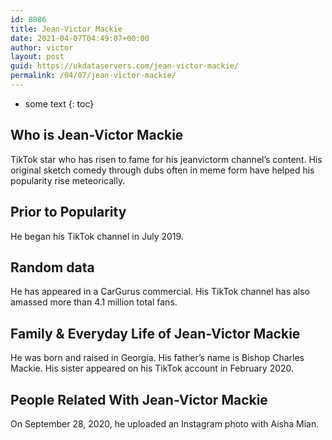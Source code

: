 ```yaml
---
id: 8086
title: Jean-Victor Mackie
date: 2021-04-07T04:49:07+00:00
author: victor
layout: post
guid: https://ukdataservers.com/jean-victor-mackie/
permalink: /04/07/jean-victor-mackie/
---
```


* some text
{: toc}


## Who is Jean-Victor Mackie



TikTok star who has risen to fame for his jeanvictorm channel&#8217;s content. His original sketch comedy through dubs often in meme form have helped his popularity rise meteorically.

                
                
                
## Prior to Popularity



He began his TikTok channel in July 2019.

                
                
                
## Random data



He has appeared in a CarGurus commercial. His TikTok channel has also amassed more than 4.1 million total fans. 

                
                
                
## Family & Everyday Life of Jean-Victor Mackie



He was born and raised in Georgia. His father&#8217;s name is Bishop Charles Mackie. His sister appeared on his TikTok account in February 2020.

                
                
                
## People Related With Jean-Victor Mackie



On September 28, 2020, he uploaded an Instagram photo with Aisha Mian.

                
              
            
          
          
          